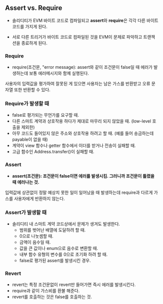 ## Assert vs. Require

- 솔리디티가 EVM 바이트 코드로 컴파일되고 **assert**와 **require**은 각각 다른 바이트 코드를 가지게 된다.

- 서로 다른 트리거가 바이트 코드로 컴파일된 것을 EVM이 문제로 파악하고 트랜잭션을 종료하게 된다.

### Require

- require(조건문, "error message): assert와 같이 조건문이 false일 때 에러가 발생하는데 보통 에러메시지와 함께 실행된다.

사용자의 입력값을 평가하여 잘못된 게 있으면 사용자는 남은 가스를 반환받고 오류 문자열 또한 반환할 수 있다.

### Require가 발생할 때

- false로 평가되는 무언가를 요구할 때.
- 다른 스마트 계약과 상호작용 하다가 제대로 마무리 되지 않았을 때. (low-level 호출을 제외한)
- 아무 코드도 들어있지 않은 주소와 상호작용 하려고 할 때. (예를 들어 송금하는데 payable이 없을 때)
- 계약이 view 함수나 getter 함수에서 이더를 받거나 전송이 실패할 때.
- 고급 함수인 Address.transfer()이 실패할 때.

### Assert

- **assert(조건문): 조건문이 false이면 에러를 발생시킴. 그러니까 조건문이 틀렸을 때 에러나는 것.**

입력값에 상관없이 정말 예상치 못한 일이 일어났을 때 발생하는데 require과 다르게 가스를 사용자에게 반환하지 않는다.

### Assert가 발생할 때

- 솔리디티 내 스마트 계약 코드상에서 문제가 생겨도 발생한다.
  - 범위를 벗어난 배열에 도달하려 할 때.
  - 0으로 나눗셈할 때.
  - 금액이 음수일 때.
  - 값을 큰 값이나 enum으로 음수로 변환할 때.
  - 내부 함수 유형의 변수를 0으로 초기화 하려 할 때.
  - false로 평가된 assert를 발생시킨 경우.

### Revert

- revert는 특정 조건문없이 revert만 들어가면 즉시 에러를 발생시킨다.
- require과 같이 가스비를 환불 해준다.
- revert를 호출하는 것은 false를 호출하는 것.
